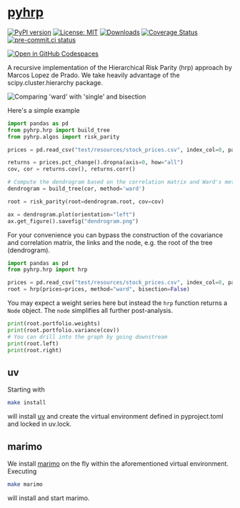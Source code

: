 # [pyhrp](https://tschm.github.io/pyhrp/book)

[![PyPI version](https://badge.fury.io/py/pyhrp.svg)](https://badge.fury.io/py/pyhrp)
[![License: MIT](https://img.shields.io/badge/License-MIT-yellow.svg)](LICENSE)
[![Downloads](https://static.pepy.tech/personalized-badge/pyhrp?period=month&units=international_system&left_color=black&right_color=orange&left_text=PyPI%20downloads%20per%20month)](https://pepy.tech/project/pyhrp)
[![Coverage Status](https://coveralls.io/repos/github/tschm/pyhrp/badge.png?branch=main)](https://coveralls.io/github/tschm/pyhrp?branch=main)
[![pre-commit.ci status](https://results.pre-commit.ci/badge/github/tschm/pyhrp/main.svg)](https://results.pre-commit.ci/latest/github/tschm/pyhrp/main)

[![Open in GitHub Codespaces](https://github.com/codespaces/badge.svg)](https://codespaces.new/tschm/pyhrp)

A recursive implementation of the Hierarchical Risk Parity (hrp) approach
by Marcos Lopez de Prado.
We take heavily advantage of the scipy.cluster.hierarchy package.

![Comparing 'ward' with 'single' and bisection](https://raw.githubusercontent.com/tschm/pyhrp/main/demo.png)

Here's a simple example

```python
import pandas as pd
from pyhrp.hrp import build_tree
from pyhrp.algos import risk_parity

prices = pd.read_csv("test/resources/stock_prices.csv", index_col=0, parse_dates=True)

returns = prices.pct_change().dropna(axis=0, how="all")
cov, cor = returns.cov(), returns.corr()

# Compute the dendrogram based on the correlation matrix and Ward's metric
dendrogram = build_tree(cor, method='ward')

root = risk_parity(root=dendrogram.root, cov=cov)

ax = dendrogram.plot(orientation="left")
ax.get_figure().savefig("dendrogram.png")
```

For your convenience you can bypass the construction of the covariance and
correlation matrix, the links and the node, e.g. the root of the tree (dendrogram).

```python
import pandas as pd
from pyhrp.hrp import hrp

prices = pd.read_csv("test/resources/stock_prices.csv", index_col=0, parse_dates=True)
root = hrp(prices=prices, method="ward", bisection=False)
```

You may expect a weight series here but instead the `hrp` function returns a
`Node` object. The `node` simplifies all further post-analysis.

```python
print(root.portfolio.weights)
print(root.portfolio.variance(cov))
# You can drill into the graph by going downstream
print(root.left)
print(root.right)
```

## uv

Starting with

```bash
make install
```

will install [uv](https://github.com/astral-sh/uv) and create
the virtual environment defined in
pyproject.toml and locked in uv.lock.

## marimo

We install [marimo](https://marimo.io) on the fly within the aforementioned
virtual environment. Executing

```bash
make marimo
```

will install and start marimo.
